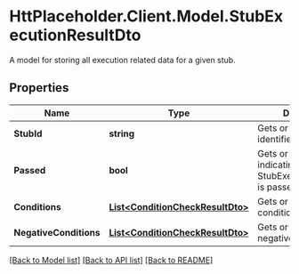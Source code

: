 # HttPlaceholder.Client.Model.StubExecutionResultDto
A model for storing all execution related data for a given stub.
## Properties

Name | Type | Description | Notes
------------ | ------------- | ------------- | -------------
**StubId** | **string** | Gets or sets the stub identifier. | [optional] 
**Passed** | **bool** | Gets or sets a value indicating whether this StubExecutionResultDto is passed. | [optional] 
**Conditions** | [**List&lt;ConditionCheckResultDto&gt;**](ConditionCheckResultDto.md) | Gets or sets the conditions. | [optional] 
**NegativeConditions** | [**List&lt;ConditionCheckResultDto&gt;**](ConditionCheckResultDto.md) | Gets or sets the negative conditions. | [optional] 

[[Back to Model list]](../README.md#documentation-for-models) [[Back to API list]](../README.md#documentation-for-api-endpoints) [[Back to README]](../README.md)

